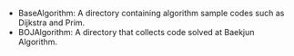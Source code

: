 - BaseAlgorithm: A directory containing algorithm sample codes such as Dijkstra and Prim.
- BOJAlgorithm: A directory that collects code solved at Baekjun Algorithm.
